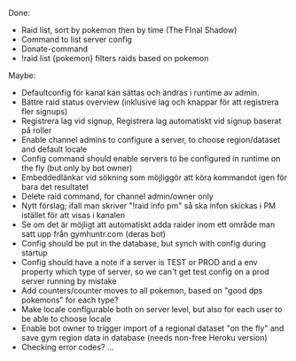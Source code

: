 Done:

* Raid list, sort by pokemon then by time (The FInal Shadow)
* Command to list server config
* Donate-command
* !raid list {pokemon} filters raids based on pokemon

Maybe:

* Defaultconfig för kanal kan sättas och ändras i runtime av admin.
* Bättre raid status overview (inklusive lag och knappar för att registrera fler signups)
* Registrera lag vid signup, Registrera lag automatiskt vid signup baserat på roller
* Enable channel admins to configure a server, to choose region/dataset and default locale
* Config command should enable servers to be configured in runtime on the fly (but only by bot owner)
* Embeddedlänkar vid sökning som möjliggör att köra kommandot igen för bara det resultatet
* Delete raid command, for channel admin/owner only
* Nytt förslag; ifall man skriver "!raid info pm" så ska infon skickas i PM istället för att visas i kanalen
* Se om det är möjligt att automatiskt adda raider inom ett område man satt upp från gymhuntr.com (deras bot)
* Config should be put in the database, but synch with config during startup
* Config should have a note if a server is TEST or PROD and a env property which type of server,
so we can't get test config on a prod server running by mistake
* Add counters/counter moves to all pokemon, based on "good dps pokemons" for each type?
* Make locale configurable both on server level, but also for each user to be able to choose locale
* Enable bot owner to trigger import of a regional dataset "on the fly" and save gym region data in database 
(needs non-free Heroku version)
* Checking error codes?
...
